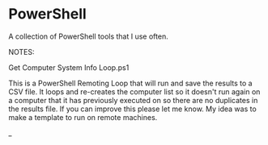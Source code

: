 # PowerShell
A collection of PowerShell tools that I use often.

NOTES:

Get Computer System Info Loop.ps1

This is a PowerShell Remoting Loop that will run and save the results to a CSV file.  It loops and re-creates the computer list so it doesn't run again on a computer that it has previously executed on so there are no duplicates in the results file.  If you can improve this please let me know.  My idea was to make a template to run on remote machines.

_
